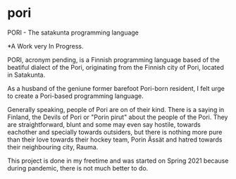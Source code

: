# pori
PORI - The satakunta programming language

*A Work very In Progress.

PORI, acronym pending, is a Finnish programming language based of the beatiful dialect of the Pori, originating from the Finnish city of Pori, located in Satakunta.

As a husband of the geniune former barefoot Pori-born resident, I felt urge to create a Pori-based programming language.

Generally speaking, people of Pori are on of their kind. There is a saying in Finland, the Devils of Pori or "Porin pirut" about the people of the Pori. They are straightforward, blunt and some may even say hostile, towards eachother and specially towards outsiders, but there is nothing more pure than their love towards their hockey team, Porin Ässät and hatred towards their neighbouring city, Rauma.

This project is done in my freetime and was started on Spring 2021 because during pandemic, there is not much better to do.
